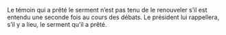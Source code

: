 Le témoin qui a prêté le serment n’est pas tenu de le renouveler s’il est entendu une seconde fois au cours des débats. Le président lui rappellera, s’il y a lieu, le serment qu’il a prêté.